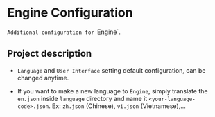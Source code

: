# Engine Configuration

`Additional configuration for `Engine`.

## Project description

-   `Language` and `User Interface` setting default configuration, can be changed anytime.

-   If you want to make a new language to `Engine`, simply translate the `en.json` inside `language` directory and name it `<your-language-code>.json`. Ex: `zh.json` (Chinese), `vi.json` (Vietnamese),...
